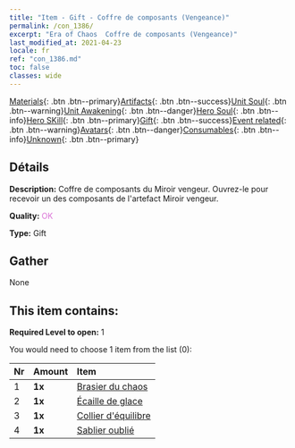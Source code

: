 ```yaml
---
title: "Item - Gift - Coffre de composants (Vengeance)"
permalink: /con_1386/
excerpt: "Era of Chaos  Coffre de composants (Vengeance)"
last_modified_at: 2021-04-23
locale: fr
ref: "con_1386.md"
toc: false
classes: wide
---
```

 [Materials](/ItemsFR/){: .btn .btn--primary}[Artifacts](/ItemsFR/Artifacts/){: .btn .btn--success}[Unit Soul](/ItemsFR/UnitSoul/){: .btn .btn--warning}[Unit Awakening](/ItemsFR/UnitAwakening/){: .btn .btn--danger}[Hero Soul](/ItemsFR/HeroSoul/){: .btn .btn--info}[Hero SKill](/ItemsFR/HeroSkill/){: .btn .btn--primary}[Gift](/ItemsFR/Gift/){: .btn .btn--success}[Event related](/ItemsFR/Events/){: .btn .btn--warning}[Avatars](/ItemsFR/Avatars/){: .btn .btn--danger}[Consumables](/ItemsFR/Consumables/){: .btn .btn--info}[Unknown](/ItemsFR/Unknown/){: .btn .btn--primary}

## Détails
 **Description:** Coffre de composants du Miroir vengeur. Ouvrez-le pour recevoir un des composants de l'artefact Miroir vengeur.

 **Quality:** <span style="color: #DA70D6">OK</span>

 **Type:** Gift

## Gather

  None

## This item contains:

 **Required Level to open:** 1

 You would need to choose 1 item from the list (0):

  | Nr | Amount |     Item    |
  |:---|:-------|:------------|
  | 1 |  **1x** | [Brasier du chaos](/ItemsFR/art_140/) |  | 
  | 2 |  **1x** | [Écaille de glace](/ItemsFR/art_141/) |  | 
  | 3 |  **1x** | [Collier d'équilibre](/ItemsFR/art_142/) |  | 
  | 4 |  **1x** | [Sablier oublié](/ItemsFR/art_143/) |  | 
